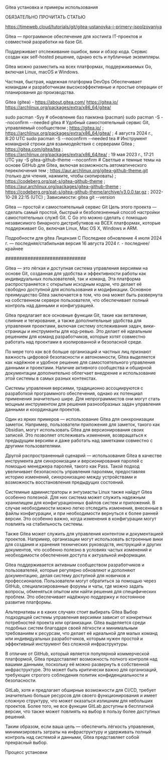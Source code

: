 Gitea установка и примеры использования


ОБЯЗАТЕЛЬНО ПРОЧИТАТЬ СТАТЬЮ

https://timeweb.cloud/tutorials/git/gitea-ustanovka-i-primery-ispolzovaniya





Gitea — программное обеспечение для хостинга IT-проектов и совместной разработки на базе Git.

Поддерживает отслеживание ошибок, вики и обзор кода. Сервис создан как self-hosted решение, однако есть и публичные экземпляры.

Gitea можно разместить на всех платформах, поддерживаемых Go, включая Linux, macOS и Windows.



Частная, быстрая, надежная платформа DevOps
Обеспечивает командам и разработчикам высокоэффективные и простые операции от планирования до производства.

Gitea (gitea) - 
https://about.gitea.com/
https://gitea.io/
https://archlinux.org/packages/extra/x86_64/gitea/

sudo pacman -Syy  # обновление баз пакмэна (pacman)
sudo pacman -S --noconfirm --needed gitea  # Удобный самостоятельный сервис Git, управляемый сообществом ; https://gitea.io/ ; https://archlinux.org/packages/extra/x86_64/gitea/ ; 4 августа 2024 г., 8:20 UTC
sudo pacman -S --noconfirm --needed tea  # Инструмент командной строки для взаимодействия с серверами Gitea ; https://gitea.com/gitea/tea ; https://archlinux.org/packages/extra/x86_64/tea/ ; 19 мая 2023 г., 17:21 UTC 
yay -S gitea-github-theme --noconfirm  # Светлые и темные темы на основе GitHub для Gitea, включая возможность автоматического переключения тем ; https://aur.archlinux.org/gitea-github-theme.git (только для чтения, нажмите, чтобы скопировать) ; https://codeberg.org/pat-s/gitea-github-theme ; https://aur.archlinux.org/packages/gitea-github-theme ; https://codeberg.org/pat-s/gitea-github-theme/archive/v3.0.0.tar.gz ; 2022-10-28 22:15 (UTC) ; Зависимости: gitea
git --version

Gitea — простой и самостоятельный сервис Git
Цель этого проекта — сделать самый простой, быстрый и безболезненный способ настройки самостоятельных служб Git. С Go это можно сделать с помощью независимого бинарного дистрибутивов на ВСЕХ платформах, которые поддерживает Go, включая Linux, Mac OS X, Windows и ARM.

Подробности для gitea
Лицензия
С
Последнее обновление
4 июля 2024 г. — последняя/стабильная версия
16 августа 2024 г. - последнее/крайнее



#############################

Gitea — это лёгкая и доступная система управления версиями на основе Git, созданная для удобства и эффективности работы как индивидуальных пользователей, так и команд. Эта платформа распространяется с открытым исходным кодом, что делает её свободно доступной для использования и модификации. Основное преимущество Gitea заключается в том, что она может быть развернута на собственном сервере пользователя, что обеспечивает полный контроль над данными и конфигурацией.

Gitea предлагает все основные функции Git, такие как ветвление, слияние и тегирование, а также дополнительные удобства для управления проектами, включая систему отслеживания задач, вики-страницы и инструменты для код-ревью. Это делает её идеальным решением для команд разработчиков, которые хотят совместно работать над проектами в изолированной и безопасной среде.

По мере того как всё больше организаций и частных лиц признают важность цифровой безопасности и автономности, Gitea выделяется как надёжное и удобное решение для самостоятельного управления данными и проектами. Наличие активного сообщества и обширной документации дополнительно облегчает внедрение и использование этой системы в самых разных контекстах.

Системы управления версиями, традиционно ассоциируются с разработкой программного обеспечения, однако их потенциал применения значительно шире. Для непрограммистов они могут стать мощным инструментом для решения разнообразных задач управления данными и координации проектов.

Один из ярких примеров — использование Gitea для синхронизации заметок. Например, пользователи приложения для заметок, такого как Obsidian, могут использовать Gitea для версионирования своих записей. Это позволяет отслеживать изменения, возвращаться к предыдущим версиям и даже работать над заметками совместно с другими пользователями.

Другой распространенный сценарий — использование Gitea в качестве инструмента для синхронизации и версионирования паролей с помощью менеджера паролей, такого как Pass. Такой подход увеличивает безопасность управления паролями, предоставляя историю изменений, синхронизацию между устройствами и возможность восстановления предыдущих состояний.

Системные администраторы и энтузиасты Linux также найдут Gitea особенно полезной. Для них система может служить надежным хранилищем для конфигурационных файлов систем и приложений. В случае необходимости можно легко отследить изменения, внесенные в файлы конфигурации, и при необходимости вернуться к более ранней версии. Это особенно важно, когда изменения в конфигурации могут повлиять на стабильность системы.

Также Gitea может служить для управления контентом и документацией проектов. Например, организации могут использовать встроенные вики для создания и хранения технических руководств, инструкций и других документов, что особенно полезно в условиях частых изменений и необходимости обеспечения доступа к актуальной информации.

Gitea поддерживается активным сообществом разработчиков и пользователей, которые регулярно обновляют и дополняют документацию, делая систему доступной для новичков и профессионалов. Пользователи могут обратиться за помощью через GitHub, специализированные форумы и чаты, где можно задать вопросы, обменяться опытом или найти решения для специфических проблем. Это обеспечивает надёжную поддержку и постоянное развитие платформы.

Альтернативы и в каких случаях стоит выбирать Gitea
Выбор подходящей системы управления версиями зависит от конкретных потребностей проекта или организации. Gitea выделяется среди подобных систем благодаря своей лёгкости и минимальным требованиям к ресурсам, что делает её идеальной для малых команд или индивидуальных разработчиков, которым нужен простой и эффективный инструмент без сложной инфраструктуры.

В отличие от GitHub, который является популярной коммерческой платформой, Gitea предоставляет возможность полного контроля над вашими данными, поскольку её можно развернуть в собственной инфраструктуре. Это может быть критически важно для организаций, требующих строгого соблюдения политик конфиденциальности и безопасности.

GitLab, хотя и предлагает обширные возможности для CI/CD, требует значительно больше ресурсов для своего функционирования и имеет сложную структуру, что может оказаться излишним для небольших проектов. Более того, не все функции GitLab доступны в бесплатной версии, что также может повлиять на выбор в пользу более доступных решений.

Таким образом, если ваша цель — обеспечить лёгкость управления, минимизировать затраты на инфраструктуру и удерживать полный контроль над системой и данными, Gitea представляет собой прекрасный выбор.

Процесс установки


